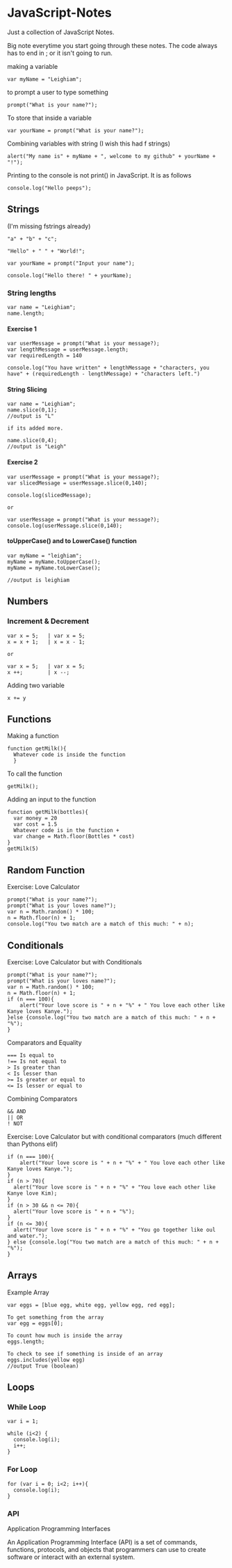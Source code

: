 # JavaScript-Notes

Just a collection of JavaScript Notes.

Big note everytime you start going through these notes. The code always has to end in ; or it isn't going to run.


making a variable
```
var myName = "Leighiam";
```

to prompt a user to type something
```
prompt("What is your name?");
```
To store that inside a variable
```
var yourName = prompt("What is your name?");
```
Combining variables with string (I wish this had f strings)
```
alert("My name is" + myName + ", welcome to my github" + yourName + "!");
```
Printing to the console is not print() in JavaScript. It is as follows
```
console.log("Hello peeps");
```
## Strings
(I'm missing fstrings already)
```
"a" + "b" + "c";

"Hello" + " " + "World!";

var yourName = prompt("Input your name");

console.log("Hello there! " + yourName);

```

### String lengths

```
var name = "Leighiam";
name.length;
```
#### Exercise 1
```
var userMessage = prompt("What is your message?);
var lengthMessage = userMessage.length;
var requiredLength = 140

console.log("You have written" + lengthMessage + "characters, you have" + (requiredLength - lengthMessage) + "characters left.")
```
#### String Slicing
```
var name = "Leighiam";
name.slice(0,1);
//output is "L"

if its added more.

name.slice(0,4);
//output is "Leigh"
```

#### Exercise 2
```
var userMessage = prompt("What is your message?);
var slicedMessage = userMessage.slice(0,140);

console.log(slicedMessage);

or

var userMessage = prompt("What is your message?);
console.log(userMessage.slice(0,140);
```

#### toUpperCase() and to LowerCase() function

```
var myName = "leighiam";
myName = myName.toUpperCase();
myName = myName.toLowerCase();

//output is leighiam
```

## Numbers

### Increment & Decrement

```
var x = 5;   | var x = 5;
x = x + 1;   | x = x - 1;

or 

var x = 5;   | var x = 5;
x ++;        | x --;
```
Adding two variable 
```
x += y
```

## Functions
Making a function
```
function getMilk(){
  Whatever code is inside the function
  }
```
To call the function
```
getMilk();
```
Adding an input to the function
```
function getMilk(bottles){
  var money = 20
  var cost = 1.5
  Whatever code is in the function + 
  var change = Math.floor(Bottles * cost)
}
getMilk(5)
```
## Random Function

Exercise: Love Calculator
```
prompt("What is your name?");
prompt("What is your loves name?");
var n = Math.random() * 100;
n = Math.floor(n) + 1;
console.log("You two match are a match of this much: " + n);
```
## Conditionals

Exercise: Love Calculator but with Conditionals
```
prompt("What is your name?");
prompt("What is your loves name?");
var n = Math.random() * 100;
n = Math.floor(n) + 1;
if (n === 100){
    alert("Your love score is " + n + "%" + " You love each other like Kanye loves Kanye.");
}else {console.log("You two match are a match of this much: " + n + "%");
}

```
Comparators and Equality
```
=== Is equal to
!== Is not equal to
> Is greater than
< Is lesser than
>= Is greater or equal to
<= Is lesser or equal to
```
Combining Comparators
```
&& AND
|| OR
! NOT
```
Exercise: Love Calculator but with conditional comparators (much different than Pythons elif)
```
if (n === 100){
    alert("Your love score is " + n + "%" + " You love each other like Kanye loves Kanye.");
}
if (n > 70){
  alert("Your love score is " + n + "%" + "You love each other like Kanye love Kim);
}
if (n > 30 && n <= 70){
  alert("Your love score is " + n + "%");
}
if (n <= 30){
  alert("Your love score is " + n + "%" + "You go together like oul and water.");
} else {console.log("You two match are a match of this much: " + n + "%");
}
```
## Arrays
Example Array
```
var eggs = [blue egg, white egg, yellow egg, red egg];

To get something from the array
var egg = eggs[0];

To count how much is inside the array
eggs.length;

To check to see if something is inside of an array
eggs.includes(yellow egg)
//output True (boolean)
```

## Loops

### While Loop
```
var i = 1;

while (i<2) {
  console.log(i);
  i++;
}
```

### For Loop
```
for (var i = 0; i<2; i++){
  console.log(i);
}
```

### API

Application Programming Interfaces

An Application Programming Interface (API) is a set of commands, functions, protocols, and objects that programmers can use to create software or interact with an external system.
